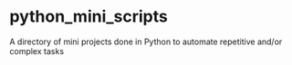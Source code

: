 # python_mini_scripts
A directory of mini projects done in Python to automate repetitive and/or complex tasks
